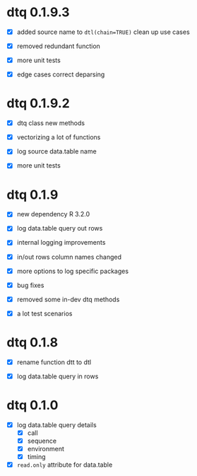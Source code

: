 # dtq 0.1.9.3

- [x] added source name to `dtl(chain=TRUE)` clean up use cases
- [x] removed redundant function
- [x] more unit tests
- [x] edge cases correct deparsing


# dtq 0.1.9.2

- [x] dtq class new methods
- [x] vectorizing a lot of functions
- [x] log source data.table name
- [x] more unit tests


# dtq 0.1.9

- [x] new dependency R 3.2.0
- [x] log data.table query out rows
- [x] internal logging improvements
- [x] in/out rows column names changed
- [x] more options to log specific packages
- [x] bug fixes
- [x] removed some in-dev dtq methods
- [x] a lot test scenarios


# dtq 0.1.8

- [x] rename function dtt to dtl
- [x] log data.table query in rows


# dtq 0.1.0

- [x] log data.table query details
  - [x] call
  - [x] sequence
  - [x] environment
  - [x] timing
- [x] `read.only` attribute for data.table
